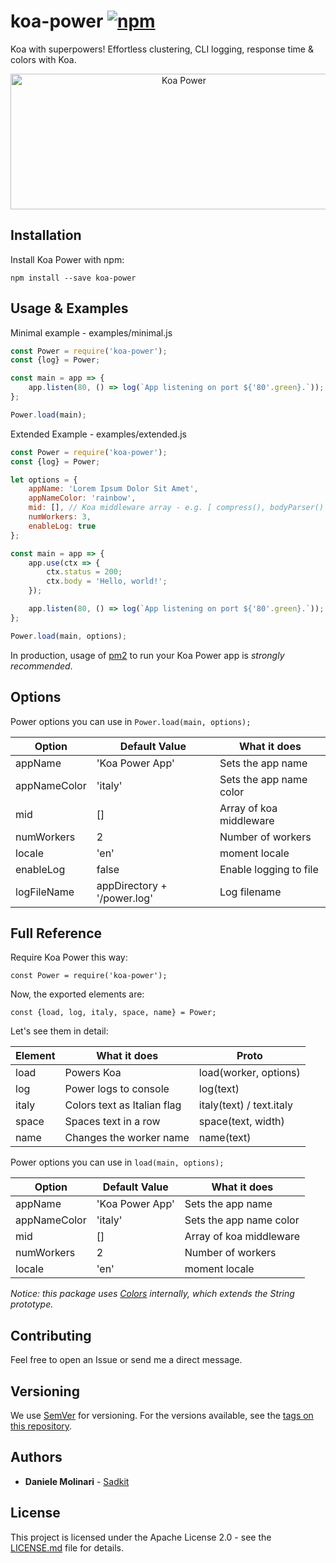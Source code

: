 # koa-power [![npm][npm-image]][npm-url]

[npm-image]: https://img.shields.io/npm/v/koa-power.svg
[npm-url]: https://www.npmjs.com/package/koa-power

Koa with superpowers! Effortless clustering, CLI logging, response time & colors with Koa.

<p align="center">
  <img src="https://www.sadkit.com/assets/img/koa-power-minimal.png" alt="Koa Power" width="539px" height="217px" />
</p>

## Installation

Install Koa Power with npm:

```
npm install --save koa-power
```

## Usage & Examples

Minimal example - examples/minimal.js

```javascript
const Power = require('koa-power');
const {log} = Power;

const main = app => {
    app.listen(80, () => log(`App listening on port ${'80'.green}.`));
};

Power.load(main);
```

Extended Example - examples/extended.js

```javascript
const Power = require('koa-power');
const {log} = Power;

let options = {
    appName: 'Lorem Ipsum Dolor Sit Amet',
    appNameColor: 'rainbow',
    mid: [], // Koa middleware array - e.g. [ compress(), bodyParser() ]
    numWorkers: 3,
    enableLog: true
};

const main = app => {
    app.use(ctx => {
        ctx.status = 200;
        ctx.body = 'Hello, world!';
    });

    app.listen(80, () => log(`App listening on port ${'80'.green}.`));
};

Power.load(main, options);
```

In production, usage of [pm2](https://www.npmjs.com/package/pm2) to run your Koa Power app is *strongly recommended*.

## Options

Power options you can use in `Power.load(main, options);`

| Option | Default Value | What it does |
| --- | --- | --- |
| appName | 'Koa Power App' | Sets the app name
| appNameColor | 'italy' | Sets the app name color
| mid | [] | Array of koa middleware
| numWorkers | 2 | Number of workers
| locale | 'en' | moment locale
| enableLog | false | Enable logging to file
| logFileName | appDirectory + '/power.log' | Log filename

## Full Reference

Require Koa Power this way:

```ecmascript 6
const Power = require('koa-power');
```

Now, the exported elements are:

```ecmascript 6
const {load, log, italy, space, name} = Power;
```

Let's see them in detail:

| Element | What it does | Proto |
| --- | --- | --- |
| load | Powers Koa | load(worker, options)
| log | Power logs to console | log(text)
| italy | Colors text as Italian flag | italy(text) / text.italy
| space | Spaces text in a row | space(text, width)
| name | Changes the worker name | name(text)

Power options you can use in `load(main, options);`

| Option | Default Value | What it does |
| --- | --- | --- |
| appName | 'Koa Power App' | Sets the app name
| appNameColor | 'italy' | Sets the app name color
| mid | [] | Array of koa middleware
| numWorkers | 2 | Number of workers
| locale | 'en' | moment locale

*Notice: this package uses [Colors](https://www.npmjs.com/package/colors) internally, which extends the String prototype.*

## Contributing

Feel free to open an Issue or send me a direct message.

## Versioning

We use [SemVer](http://semver.org/) for versioning. For the versions available, see the [tags on this repository](https://github.com/Sadkit/koa-power/tags). 

## Authors

* **Daniele Molinari** - [Sadkit](https://github.com/Sadkit)

## License

This project is licensed under the Apache License 2.0 - see the [LICENSE.md](LICENSE.md) file for details.